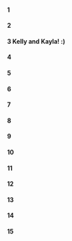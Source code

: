 #### 1
#### 2
#### 3 Kelly and Kayla! :)
#### 4
#### 5
#### 6
#### 7
#### 8
#### 9
#### 10
#### 11
#### 12
#### 13
#### 14
#### 15